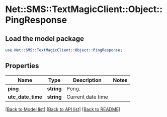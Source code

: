 # Net::SMS::TextMagicClient::Object::PingResponse

## Load the model package
```perl
use Net::SMS::TextMagicClient::Object::PingResponse;
```

## Properties
Name | Type | Description | Notes
------------ | ------------- | ------------- | -------------
**ping** | **string** | Pong. | 
**utc_date_time** | **string** | Current date time | 

[[Back to Model list]](../README.md#documentation-for-models) [[Back to API list]](../README.md#documentation-for-api-endpoints) [[Back to README]](../README.md)



